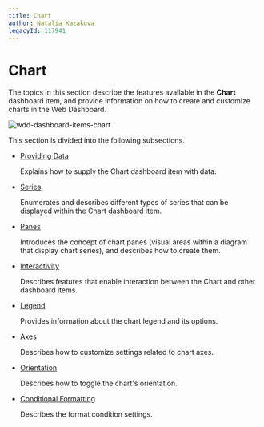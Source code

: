 ```yaml
---
title: Chart
author: Natalia Kazakova
legacyId: 117941
---
```

# Chart
The topics in this section describe the features available in the **Chart** dashboard item, and provide information on how to create and customize charts in the Web Dashboard.

![wdd-dashboard-items-chart](../../../images/img125118.png)

This section is divided into the following subsections.
* [Providing Data](chart/providing-data.md)
	
	Explains how to supply the Chart dashboard item with data.
* [Series](chart/series.md)
	
	Enumerates and describes different types of series that can be displayed within the Chart dashboard item.
* [Panes](chart/panes.md)
	
	Introduces the concept of chart panes (visual areas within a diagram that display chart series), and describes how to create them.
* [Interactivity](chart/interactivity.md)
	
	Describes features that enable interaction between the Chart and other dashboard items.
* [Legend](chart/legend.md)
	
	Provides information about the chart legend and its options.
* [Axes](chart/axes.md)
	
	Describes how to customize settings related to chart axes.
* [Orientation](chart/orientation.md)
	
	Describes how to toggle the chart's orientation.
* [Conditional Formatting](chart/conditional-formatting.md)

	Describes the format condition settings.